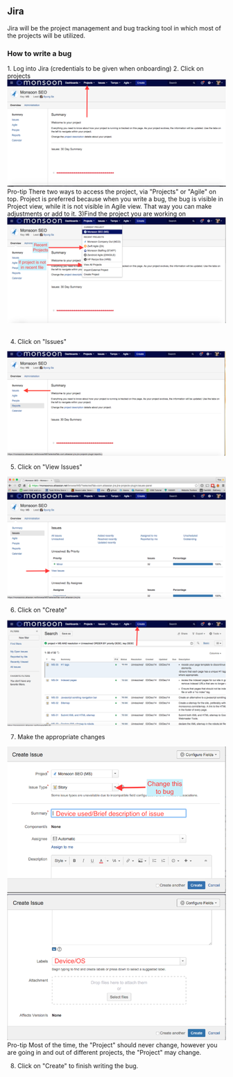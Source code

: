<h2>Jira</h2>
Jira will be the project management and bug tracking tool in which most of the projects will be utilized.  

<h3>How to write a bug</h3>
1. Log into Jira (credentials to be given when onboarding)
2. Click on projects
<img src ="https://github.com/byungminsa/QA/blob/master/images/Screen%20Shot%202015-02-17%20at%201.44.20%20PM.png">
<bold>Pro-tip </bold>  There two ways to access the project, via "Projects" or "Agile" on top.  Project is preferred because when you write a bug, the bug is visible in Project view, while it is not visible in Agile view.  That way you can make adjustments or add to it.  
3)Find the project you are working on
<img src ="https://github.com/byungminsa/QA/blob/master/images/Screen%20Shot%202015-02-17%20at%201.44.38%20PM.png">
<br>
<br>


4) Click on "Issues"
<img src ="https://github.com/byungminsa/QA/blob/master/images/Screen%20Shot%202015-02-17%20at%201.45.26%20PM.png">

5) Click on "View Issues"
<img src="https://raw.githubusercontent.com/byungminsa/QA/master/images/Screen%20Shot%202015-02-17%20at%201.45.33%20PM.png">

6) Click on "Create"
<img src="https://raw.githubusercontent.com/byungminsa/QA/master/images/Screen%20Shot%202015-02-17%20at%201.45.44%20PM.png">

7) Make the appropriate changes
<img src ="https://raw.githubusercontent.com/byungminsa/QA/master/images/Screen%20Shot%202015-02-17%20at%201.45.53%20PM.png">
<img src="https://raw.githubusercontent.com/byungminsa/QA/master/images/Screen%20Shot%202015-02-17%20at%201.45.59%20PM.png">
<bold>Pro-tip</bold> Most of the time, the "Project" should never change, however you are going in and out of different projects, the "Project" may change.  

8) Click on "Create" to finish writing the bug.
